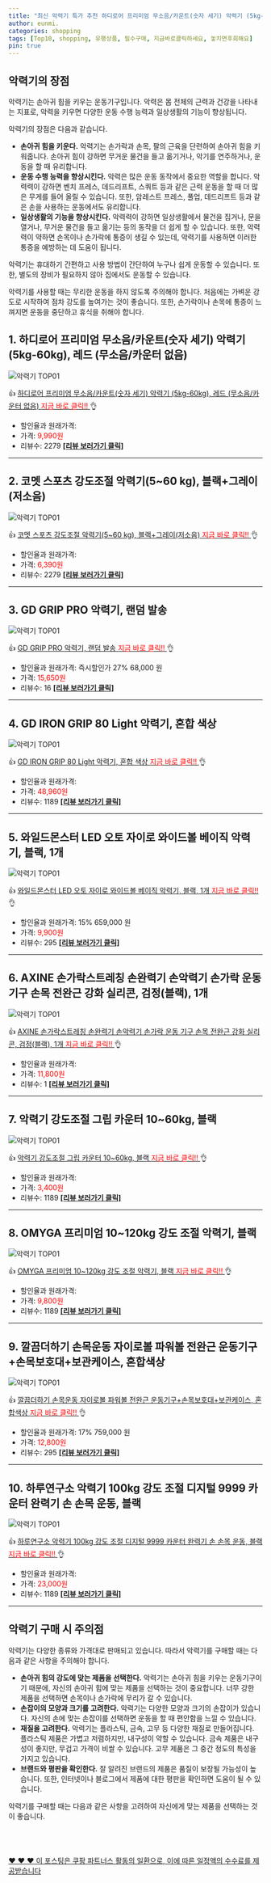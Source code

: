 ```yaml
---
title: "최신 악력기 특가 추천 하디로어 프리미엄 무소음/카운트(숫자 세기) 악력기 (5kg-60kg), 레드 (무소음/카운터 없음) 비교 장점"
author: eunmi.
categories: shopping
tags: [Top10, shopping, 유행상품, 필수구매, 지금바로클릭하세요, 놓치면후회해요]
pin: true
---
```

## 악력기의 장점

악력기는 손아귀 힘을 키우는 운동기구입니다. 악력은 몸 전체의 근력과 건강을 나타내는 지표로, 악력을 키우면 다양한 운동 수행 능력과 일상생활의 기능이 향상됩니다.

악력기의 장점은 다음과 같습니다.

* **손아귀 힘을 키운다.** 악력기는 손가락과 손목, 팔의 근육을 단련하여 손아귀 힘을 키워줍니다. 손아귀 힘이 강하면 무거운 물건을 들고 옮기거나, 악기를 연주하거나, 운동을 할 때 유리합니다.
* **운동 수행 능력을 향상시킨다.** 악력은 많은 운동 동작에서 중요한 역할을 합니다. 악력력이 강하면 벤치 프레스, 데드리프트, 스쿼트 등과 같은 근력 운동을 할 때 더 많은 무게를 들어 올릴 수 있습니다. 또한, 암레스트 프레스, 풀업, 데드리프트 등과 같은 손을 사용하는 운동에서도 유리합니다.
* **일상생활의 기능을 향상시킨다.** 악력력이 강하면 일상생활에서 물건을 집거나, 문을 열거나, 무거운 물건을 들고 옮기는 등의 동작을 더 쉽게 할 수 있습니다. 또한, 악력력이 약하면 손목이나 손가락에 통증이 생길 수 있는데, 악력기를 사용하면 이러한 통증을 예방하는 데 도움이 됩니다.

악력기는 휴대하기 간편하고 사용 방법이 간단하여 누구나 쉽게 운동할 수 있습니다. 또한, 별도의 장비가 필요하지 않아 집에서도 운동할 수 있습니다.

악력기를 사용할 때는 무리한 운동을 하지 않도록 주의해야 합니다. 처음에는 가벼운 강도로 시작하여 점차 강도를 높여가는 것이 좋습니다. 또한, 손가락이나 손목에 통증이 느껴지면 운동을 중단하고 휴식을 취해야 합니다.

   

## 1. 하디로어 프리미엄 무소음/카운트(숫자 세기) 악력기 (5kg-60kg), 레드 (무소음/카운터 없음)

![악력기 TOP01](https://thumbnail7.coupangcdn.com/thumbnails/remote/230x230ex/image/vendor_inventory/c29a/2f6f6c28b3c8000d43240b7b55759052d22f2c90b7f957caef67ee75b7a7.png)


👍 [하디로어 프리미엄 무소음/카운트(숫자 세기) 악력기 (5kg-60kg), 레드 (무소음/카운터 없음) <font color=red> 지금 바로 클릭!! </font> ](https://link.coupang.com/re/AFFSDP?lptag=AF3617701&subid=GithubCoopas&pageKey=4770622653&traceid=V0-153&itemId=6087974407&vendorItemId=79662353884) 👌 


- 할인율과 원래가격: 
- 가격: <span style='color:red'>9,990원</span>
- 리뷰수: 2279  [**[리뷰 보러가기 클릭]**](https://link.coupang.com/re/AFFSDP?lptag=AF3617701&subid=GithubCoopas&pageKey=4770622653&traceid=V0-153&itemId=6087974407&vendorItemId=79662353884)

---


   

## 2. 코멧 스포츠 강도조절 악력기(5~60 kg), 블랙+그레이(저소음)

![악력기 TOP01](https://thumbnail9.coupangcdn.com/thumbnails/remote/230x230ex/image/retail/images/2024747691187874-9a0a7399-4177-4464-8acb-5e8fe22cc025.jpg)


👍 [코멧 스포츠 강도조절 악력기(5~60 kg), 블랙+그레이(저소음) <font color=red> 지금 바로 클릭!! </font> ](https://link.coupang.com/re/AFFSDP?lptag=AF3617701&subid=GithubCoopas&pageKey=6959972765&traceid=V0-153&itemId=16939970508&vendorItemId=84117520955) 👌 


- 할인율과 원래가격: 
- 가격: <span style='color:red'>6,390원</span>
- 리뷰수: 2279  [**[리뷰 보러가기 클릭]**](https://link.coupang.com/re/AFFSDP?lptag=AF3617701&subid=GithubCoopas&pageKey=6959972765&traceid=V0-153&itemId=16939970508&vendorItemId=84117520955)

---


   

## 3. GD GRIP PRO 악력기, 랜덤 발송

![악력기 TOP01](https://thumbnail7.coupangcdn.com/thumbnails/remote/230x230ex/image/retail/images/536455435404810-58c9a8ab-3a2b-4468-9f1f-e3ed4d6ff1ea.jpg)


👍 [GD GRIP PRO 악력기, 랜덤 발송 <font color=red> 지금 바로 클릭!! </font> ](https://link.coupang.com/re/AFFSDP?lptag=AF3617701&subid=GithubCoopas&pageKey=7144403308&traceid=V0-153&itemId=17947500997&vendorItemId=3253269510) 👌 


- 할인율과 원래가격: 즉시할인가 27%  68,000   원
- 가격: <span style='color:red'>15,650원</span>
- 리뷰수: 16  [**[리뷰 보러가기 클릭]**](https://link.coupang.com/re/AFFSDP?lptag=AF3617701&subid=GithubCoopas&pageKey=7144403308&traceid=V0-153&itemId=17947500997&vendorItemId=3253269510)

---


   

## 4. GD IRON GRIP 80 Light 악력기, 혼합 색상

![악력기 TOP01](https://thumbnail8.coupangcdn.com/thumbnails/remote/230x230ex/image/retail/images/2608681072164530-b5170b3f-8d43-43e0-9546-c15a7731a7b7.jpg)


👍 [GD IRON GRIP 80 Light 악력기, 혼합 색상 <font color=red> 지금 바로 클릭!! </font> ](https://link.coupang.com/re/AFFSDP?lptag=AF3617701&subid=GithubCoopas&pageKey=33087661&traceid=V0-153&itemId=124404782&vendorItemId=3253445494) 👌 


- 할인율과 원래가격: 
- 가격: <span style='color:red'>48,960원</span>
- 리뷰수: 1189  [**[리뷰 보러가기 클릭]**](https://link.coupang.com/re/AFFSDP?lptag=AF3617701&subid=GithubCoopas&pageKey=33087661&traceid=V0-153&itemId=124404782&vendorItemId=3253445494)

---


   

## 5. 와일드몬스터 LED 오토 자이로 와이드볼 베이직 악력기, 블랙, 1개

![악력기 TOP01](https://thumbnail7.coupangcdn.com/thumbnails/remote/230x230ex/image/retail/images/2023/09/22/9/3/13ae1458-f088-43b3-918f-4d7436d5f474.jpg)


👍 [와일드몬스터 LED 오토 자이로 와이드볼 베이직 악력기, 블랙, 1개 <font color=red> 지금 바로 클릭!! </font> ](https://link.coupang.com/re/AFFSDP?lptag=AF3617701&subid=GithubCoopas&pageKey=7614319956&traceid=V0-153&itemId=20173536964&vendorItemId=87265634038) 👌 


- 할인율과 원래가격: 15%  659,000   원
- 가격: <span style='color:red'>9,900원</span>
- 리뷰수: 295  [**[리뷰 보러가기 클릭]**](https://link.coupang.com/re/AFFSDP?lptag=AF3617701&subid=GithubCoopas&pageKey=7614319956&traceid=V0-153&itemId=20173536964&vendorItemId=87265634038)

---


   

## 6. AXINE 손가락스트레칭 손완력기 손악력기 손가락 운동 기구 손목 전완근 강화 실리콘, 검정(블랙), 1개

![악력기 TOP01](https://thumbnail8.coupangcdn.com/thumbnails/remote/230x230ex/image/vendor_inventory/356c/f12cd148a1feda9f1b5260d509ead51f5d088cdaa01735da4110db9c8ceb.png)


👍 [AXINE 손가락스트레칭 손완력기 손악력기 손가락 운동 기구 손목 전완근 강화 실리콘, 검정(블랙), 1개 <font color=red> 지금 바로 클릭!! </font> ](https://link.coupang.com/re/AFFSDP?lptag=AF3617701&subid=GithubCoopas&pageKey=7677979462&traceid=V0-153&itemId=20500148074&vendorItemId=85999079892) 👌 


- 할인율과 원래가격: 
- 가격: <span style='color:red'>11,800원</span>
- 리뷰수: 1  [**[리뷰 보러가기 클릭]**](https://link.coupang.com/re/AFFSDP?lptag=AF3617701&subid=GithubCoopas&pageKey=7677979462&traceid=V0-153&itemId=20500148074&vendorItemId=85999079892)

---


   

## 7. 악력기 강도조절 그립 카운터 10~60kg, 블랙

![악력기 TOP01](https://thumbnail6.coupangcdn.com/thumbnails/remote/230x230ex/image/retail/images/5623269979375186-83b1ae43-c461-46ea-ba1b-27116b64bdfb.jpg)


👍 [악력기 강도조절 그립 카운터 10~60kg, 블랙 <font color=red> 지금 바로 클릭!! </font> ](https://link.coupang.com/re/AFFSDP?lptag=AF3617701&subid=GithubCoopas&pageKey=4846830941&traceid=V0-153&itemId=6269513453&vendorItemId=73565139588) 👌 


- 할인율과 원래가격: 
- 가격: <span style='color:red'>3,400원</span>
- 리뷰수: 1189  [**[리뷰 보러가기 클릭]**](https://link.coupang.com/re/AFFSDP?lptag=AF3617701&subid=GithubCoopas&pageKey=4846830941&traceid=V0-153&itemId=6269513453&vendorItemId=73565139588)

---


   

## 8. OMYGA 프리미엄 10~120kg 강도 조절 악력기, 블랙

![악력기 TOP01](https://thumbnail7.coupangcdn.com/thumbnails/remote/230x230ex/image/vendor_inventory/5221/6416f029d9f1b33fc9e8f0c5f2036d772a608cb0441b434f1ebfcaf183eb.jpg)


👍 [OMYGA 프리미엄 10~120kg 강도 조절 악력기, 블랙 <font color=red> 지금 바로 클릭!! </font> ](https://link.coupang.com/re/AFFSDP?lptag=AF3617701&subid=GithubCoopas&pageKey=7468871385&traceid=V0-153&itemId=19679753676&vendorItemId=86976802848) 👌 


- 할인율과 원래가격: 
- 가격: <span style='color:red'>9,800원</span>
- 리뷰수: 1189  [**[리뷰 보러가기 클릭]**](https://link.coupang.com/re/AFFSDP?lptag=AF3617701&subid=GithubCoopas&pageKey=7468871385&traceid=V0-153&itemId=19679753676&vendorItemId=86976802848)

---


   

## 9. 깔끔더하기 손목운동 자이로볼 파워볼 전완근 운동기구+손목보호대+보관케이스, 혼합색상

![악력기 TOP01](https://thumbnail6.coupangcdn.com/thumbnails/remote/230x230ex/image/vendor_inventory/2a04/3f9cf8ff6b8268dc48b61b6d4ee70d8487237b504235d02320b5a3ed8f0b.jpg)


👍 [깔끔더하기 손목운동 자이로볼 파워볼 전완근 운동기구+손목보호대+보관케이스, 혼합색상 <font color=red> 지금 바로 클릭!! </font> ](https://link.coupang.com/re/AFFSDP?lptag=AF3617701&subid=GithubCoopas&pageKey=6885655765&traceid=V0-153&itemId=16514602860&vendorItemId=83701872394) 👌 


- 할인율과 원래가격: 17%  759,000   원
- 가격: <span style='color:red'>12,800원</span>
- 리뷰수: 295  [**[리뷰 보러가기 클릭]**](https://link.coupang.com/re/AFFSDP?lptag=AF3617701&subid=GithubCoopas&pageKey=6885655765&traceid=V0-153&itemId=16514602860&vendorItemId=83701872394)

---


   

## 10. 하루연구소 악력기 100kg 강도 조절 디지털 9999 카운터 완력기 손 손목 운동, 블랙

![악력기 TOP01](https://thumbnail10.coupangcdn.com/thumbnails/remote/230x230ex/image/vendor_inventory/f052/31bb5e67bf9d5bf450d04bc7003298b8a1f3a761e3547acfc7245040dd02.jpg)


👍 [하루연구소 악력기 100kg 강도 조절 디지털 9999 카운터 완력기 손 손목 운동, 블랙 <font color=red> 지금 바로 클릭!! </font> ](https://link.coupang.com/re/AFFSDP?lptag=AF3617701&subid=GithubCoopas&pageKey=6939627987&traceid=V0-153&itemId=16823071773&vendorItemId=84673319091) 👌 


- 할인율과 원래가격: 
- 가격: <span style='color:red'>23,000원</span>
- 리뷰수: 1189  [**[리뷰 보러가기 클릭]**](https://link.coupang.com/re/AFFSDP?lptag=AF3617701&subid=GithubCoopas&pageKey=6939627987&traceid=V0-153&itemId=16823071773&vendorItemId=84673319091)

---
## 악력기 구매 시 주의점

악력기는 다양한 종류와 가격대로 판매되고 있습니다. 따라서 악력기를 구매할 때는 다음과 같은 사항을 주의해야 합니다.

* **손아귀 힘의 강도에 맞는 제품을 선택한다.** 악력기는 손아귀 힘을 키우는 운동기구이기 때문에, 자신의 손아귀 힘에 맞는 제품을 선택하는 것이 중요합니다. 너무 강한 제품을 선택하면 손목이나 손가락에 무리가 갈 수 있습니다.
* **손잡이의 모양과 크기를 고려한다.** 악력기는 다양한 모양과 크기의 손잡이가 있습니다. 자신의 손에 맞는 손잡이를 선택하면 운동을 할 때 편안함을 느낄 수 있습니다.
* **재질을 고려한다.** 악력기는 플라스틱, 금속, 고무 등 다양한 재질로 만들어집니다. 플라스틱 제품은 가볍고 저렴하지만, 내구성이 약할 수 있습니다. 금속 제품은 내구성이 좋지만, 무겁고 가격이 비쌀 수 있습니다. 고무 제품은 그 중간 정도의 특성을 가지고 있습니다.
* **브랜드와 평판을 확인한다.** 잘 알려진 브랜드의 제품은 품질이 보장될 가능성이 높습니다. 또한, 인터넷이나 블로그에서 제품에 대한 평판을 확인하면 도움이 될 수 있습니다.

악력기를 구매할 때는 다음과 같은 사항을 고려하여 자신에게 맞는 제품을 선택하는 것이 좋습니다.<br><br><br><br><br> [ ❤ ❤ ❤ 이 포스팅은 쿠팡 파트너스 활동의 일환으로, 이에 따른 일정액의 수수료를 제공받습니다](https://link.coupang.com/a/bcEFyh)